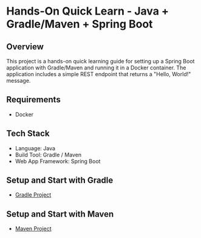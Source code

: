 # Hands-On Quick Learn - Java + Gradle/Maven + Spring Boot

## Overview
This project is a hands-on quick learning guide for setting up a Spring Boot application with Gradle/Maven and running it in a Docker container. The application includes a simple REST endpoint that returns a "Hello, World!" message.

## Requirements
- Docker

## Tech Stack
- Language: Java
- Build Tool: Gradle / Maven
- Web App Framework: Spring Boot

## Setup and Start with Gradle

- [Gradle Project](projects/gradle/README.md)

## Setup and Start with Maven

- [Maven Project](projects/maven/README.md)
